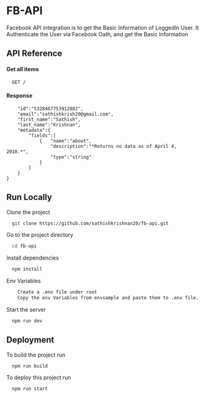 
# FB-API

Facebook API integration is to get the Basic Information of LoggedIn User.
It Authenticate the User via Facebook Oath, and get the Basic Information




## API Reference

#### Get all items

```http
  GET /
```

#### Response

```{
    "id":"5328467753912882",
    "email":"sathishkrish20@gmail.com",
    "first_name":"Sathish",
    "last_name":"Krishnan",
    "metadata":{
        "fields":[
            {   "name":"about",
                "description":"*Returns no data as of April 4, 2018.*",
                "type":"string"
            }
        ]
    }
}            
```






## Run Locally

Clone the project

```bash
  git clone https://github.com/sathishkrishnan20/fb-api.git
```

Go to the project directory

```bash
  cd fb-api
```

Install dependencies

```bash
  npm install
```

Env Variables

```bash
    Create a .env file under root 
    Copy the env Variables from envsample and paste them to .env file.
```

Start the server

```bash
  npm run dev
```


## Deployment

To build the project run

```bash
  npm run build
```

To deploy this project run

```bash
  npm run start
```

